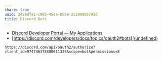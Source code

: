 ```yaml
---
share: true
uuid: 242edfe1-c98b-45ea-856e-25299086793d
title: Discord Bots
---
```

* [Discord Developer Portal — My Applications](https://discord.com/developers/applications)
* [https://discord.com/developers/docs/topics/oauth2#bots](/undefined)

```
https://discord.com/api/oauth2/authorize?client_id=974746378800611338&scope=bot&permissions=8
```